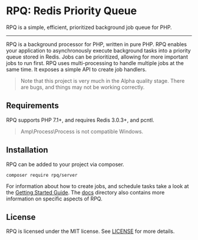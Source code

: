 # RPQ: Redis Priority Queue

RPQ is a simple, efficient, prioritized background job queue for PHP.

-----------

RPQ is a background processor for PHP, written in pure PHP. RPQ enables your application to asynchronously execute background tasks into a priority queue stored in Redis. Jobs can be prioritized, allowing for more important jobs to run first. RPQ uses multi-processing to handle multiple jobs at the same time. It exposes a simple API to create job handlers.

> Note that this project is very much in the Alpha quality stage. There are bugs, and things may not be working correctly.

## Requirements

RPQ supports PHP 7.1+, and requires Redis 3.0.3+, and pcntl.

> Amp\Process\Process is not compatible Windows.

## Installation

RPQ can be added to your project via composer.

```
composer require rpq/server
```

For information about how to create jobs, and schedule tasks take a look at the [Getting Started Guide](docs/Getting%20Started.md). The [docs](docs) directory also contains more information on specific aspects of RPQ.

## License

RPQ is licensed under the MIT license. See [LICENSE](LICENSE) for more details.